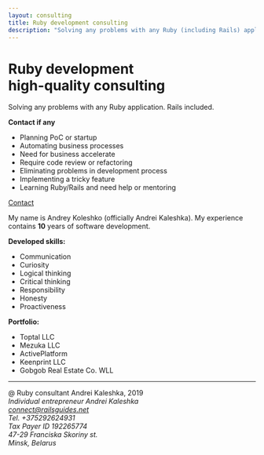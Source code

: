 ```yaml
---
layout: consulting
title: Ruby development consulting
description: "Solving any problems with any Ruby (including Rails) application. High-quality expertise for applications developed in Ruby programming language."
---
```


<div class='introduction'>
  <div class='flex-container'>
    <div class='slogan'>
      <h1>Ruby development<br />high-quality consulting</h1>
      <p>Solving any problems with any Ruby application. Rails included.</p>
    </div>
    <div class='invitation'>
      <strong>Contact if any</strong>
      <ul>
        <li>Planning PoC or startup</li>
        <li>Automating business processes</li>
        <li>Need for business accelerate</li>
        <li>Require code review or refactoring</li>
        <li>Eliminating problems in development process</li>
        <li>Implementing a tricky feature</li>
        <li>Learning Ruby/Rails and need help or mentoring</li>
      </ul>
    </div>
  </div>
  <a class='contact' href='mailto:connect@railsguides.net?subject=Need Ruby help'>Contact</a>
</div>


<div class='about-all'>
  <p>
    My name is Andrey Koleshko (officially Andrei Kaleshka). My experience contains <b>10</b> years of software development.
  </p>

  <p>
    <b>Developed skills:</b>
    <ul>
      <li>Communication</li>
      <li>Curiosity</li>
      <li>Logical thinking</li>
      <li>Critical thinking</li>
      <li>Responsibility</li>
      <li>Honesty</li>
      <li>Proactiveness</li>
    </ul>
  </p>


  <p>
    <b>Portfolio:</b>
    <ul>
      <li>Toptal LLC</li>
      <li>Mezuka LLC</li>
      <li>ActivePlatform</li>
      <li>Keenprint LLC</li>
      <li>Gobgob Real Estate Co. WLL</li>
    </ul>
  </p>
</div>

<hr>

<footer class='flex-container'>
  <div class='copyright'>
    @ Ruby consultant Andrei Kaleshka, 2019
  </div>
  <address>
    Individual entrepreneur Andrei Kaleshka <br>
    <a href='mailto:connect@railsguides.net'>connect@railsguides.net</a> <br>
    Tel. +375292624931 <br>
    Tax Payer ID 192265774 <br>
    47-29 Franciska Skoriny st. <br>
    Minsk, Belarus <br>
  </address>
</footer>

